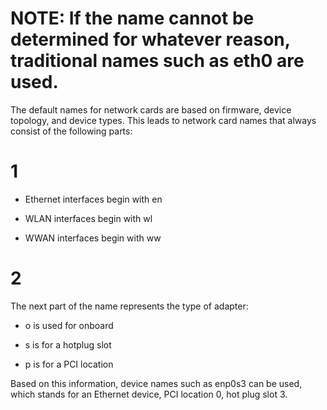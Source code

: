 # NOTE: If the name cannot be determined for whatever reason, traditional names such as eth0 are used.

The default names for network cards are based on firmware, device topology, and device types. This leads to network card names that always consist of the following parts:

# 1

- Ethernet interfaces begin with en

- WLAN interfaces begin with wl

- WWAN interfaces begin with ww

# 2

The next part of the name represents the type of adapter:

- o is used for onboard

- s is for a hotplug slot

- p is for a PCI location

Based on this information, device names such as enp0s3 can be used, which stands for an Ethernet device, PCI location 0, hot plug slot 3.
